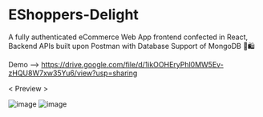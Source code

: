 # EShoppers-Delight
 A fully authenticated eCommerce Web App frontend confected in React, Backend APIs built upon Postman with Database Support of MongoDB 🛒🛍️
 
Demo --> https://drive.google.com/file/d/1ikOOHEryPhl0MW5Ev-zHQU8W7xw35Yu6/view?usp=sharing

< Preview >

![image](https://user-images.githubusercontent.com/74758376/163800414-4a6921ee-db2b-493d-a2b0-6e1653f398c9.png)
![image](https://user-images.githubusercontent.com/74758376/163800559-eef64eba-25df-4224-9b3a-7d331975d52a.png)


